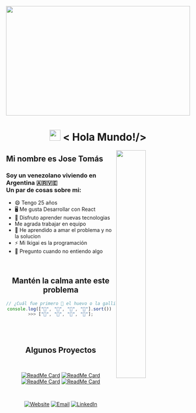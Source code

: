   <img align="center" src="https://stackify.com/wp-content/uploads/2017/08/Javascript-vs-Typescript.jpg" height="300px" width="100%">

<div align="center">
  <h1 align="center"><img width="30px" src="https://media.tenor.com/images/3b388fe03da271d2674faf85eb7c3fcd/tenor.gif" /> < Hola Mundo!/></h1>
</div>

  <img align="right" src="https://i.imgur.com/8MupZHY.gif" width="40%" />

## Mi nombre es Jose Tomás

<div align="left">
  <h3>Soy un venezolano viviendo en Argentina 🇦🇷🇻🇪<br>
  Un par de cosas sobre mi:
  </h3>

- 😄 Tengo 25 años
- 🖥️ Me gusta Desarrollar con React
- 🌱 Disfruto aprender nuevas tecnologias
- Me agrada trabajar en equipo
- 🤔 He aprendido a amar el problema y no la solucion
- ⚡ Mi Ikigai es la programación
- 💬 Pregunto cuando no entiendo algo
</div>

<div align="center">
<br>

<div align="center">

## Mantén la calma ante este problema

</div>

```javascript
// ¿Cuál fue primero 🤔 el huevo o la gallina?
console.log(["🥚", "🐣", "🐥", "🐔"].sort()) 
>>> ["🐔", "🐣", "🐥", "🥚"];
```

<br><br>

## Algunos Proyectos

<br>
</div>
<div align=center>

[![ReadMe Card](https://github-readme-stats.vercel.app/api/pin/?username=JoseTomas-GP95&repo=veterinaria&theme=prussian)](https://github.com/JoseTomas-GP95/veterinaria)
[![ReadMe Card](https://github-readme-stats.vercel.app/api/pin/?username=JoseTomas-GP95&repo=veterinaria&theme=prussian)](https://github.com/JoseTomas-GP95/veterinaria)
[![ReadMe Card](https://github-readme-stats.vercel.app/api/pin/?username=JoseTomas-GP95&repo=veterinaria&theme=prussian)](https://github.com/JoseTomas-GP95/veterinaria)
[![ReadMe Card](https://github-readme-stats.vercel.app/api/pin/?username=JoseTomas-GP95&repo=veterinaria&theme=prussian)](https://github.com/JoseTomas-GP95/veterinaria)

</div>
<br>

<p align="center">
<a href="https://app.netlify.com/teams/josetomas-gp95/sites" target="_blank"><img alt="Website" src="https://img.shields.io/badge/Proyectos-Mi Netlify-blue?style=flat&logo=google-chrome"></a>
<a href="mailto:tomas.didimo1407@gmail.com"><img alt="Email" src="https://img.shields.io/badge/Gmail-tomas.didimo1407@gmail.com-blue?style=flat&logo=gmail"></a>
<a href="https://www.linkedin.com/in/jos%C3%A9-gonz%C3%A1lez-padr%C3%B3n-6251a316a/" target="_blank"><img alt="LinkedIn" src="https://img.shields.io/badge/LinkedIn-Jose Gonzalez-blue?style=flat&logo=linkedin"></a>
</p>
